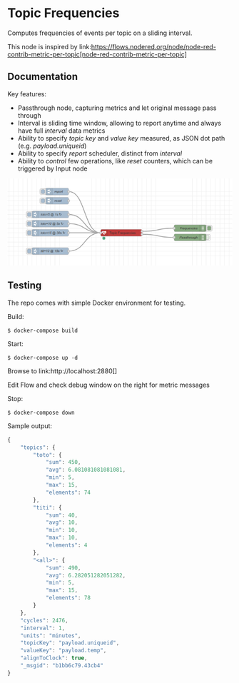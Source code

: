 # Topic Frequencies

Computes frequencies of events per topic on a sliding interval.

This node is inspired by link:https://flows.nodered.org/node/node-red-contrib-metric-per-topic[node-red-contrib-metric-per-topic]

## Documentation

Key features:

- Passthrough node, capturing metrics and let original message pass through
- Interval is sliding time window, allowing to report anytime and always have full *interval* data metrics
- Ability to specify *topic key* and *value key* measured, as JSON dot path (e.g. *payload.uniqueid*)
- Ability to specify *report* scheduler, distinct from *interval*
- Ability to *control* few operations, like *reset* counters, which can be triggered by Input node

![Example Flow](docs/example-flow.png "Example Flow")

## Testing

The repo comes with simple Docker environment for testing.

Build:

    $ docker-compose build

Start:

    $ docker-compose up -d

Browse to link:http://localhost:2880[]

Edit Flow and check debug window on the right for metric messages

Stop:

    $ docker-compose down

Sample output:

```javascript
{
    "topics": {
        "toto": {
            "sum": 450,
            "avg": 6.081081081081081,
            "min": 5,
            "max": 15,
            "elements": 74
        },
        "titi": {
            "sum": 40,
            "avg": 10,
            "min": 10,
            "max": 10,
            "elements": 4
        },
        "<all>": {
            "sum": 490,
            "avg": 6.282051282051282,
            "min": 5,
            "max": 15,
            "elements": 78
        }
    },
    "cycles": 2476,
    "interval": 1,
    "units": "minutes",
    "topicKey": "payload.uniqueid",
    "valueKey": "payload.temp",
    "alignToClock": true,
    "_msgid": "b1bb6c79.43cb4"
}
```